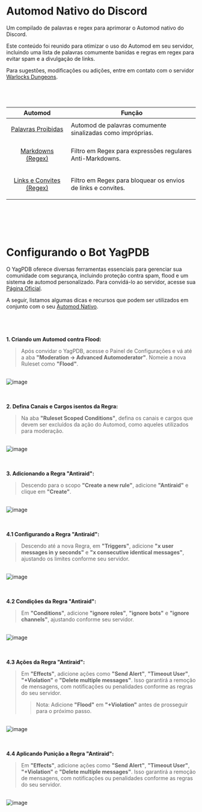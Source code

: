 <a id="automod"></a>
# Automod Nativo do Discord 
Um compilado de palavras e regex para aprimorar o Automod nativo do Discord.

Este conteúdo foi reunido para otimizar o uso do Automod em seu servidor, incluindo uma lista de palavras comumente banidas e regras em regex para evitar spam e a divulgação de links. 

Para sugestões, modificações ou adições, entre em contato com o servidor [Warlocks Dungeons](https://discord.gg/wrJ6aVfDs9).

# 	
<br>

| Automod                     | Função                                                       |
|-----------------------------|-------------------------------------------------------------|
| <p align="center">[Palavras Proibidas](palavras_banidas)</p> | Automod de palavras comumente sinalizadas como impróprias. |
| <p align="center">[Markdowns (Regex)](regex_markdowns)</p> | Filtro em Regex para expressões regulares Anti-Markdowns.  |
| <p align="center">[Links e Convites (Regex)](regex_spam_links)</p> | Filtro em Regex para bloquear os envios de links e convites.  |

<br><br><br><br>
<a id="yagpdb"></a>
# Configurando o Bot YagPDB
O YagPDB oferece diversas ferramentas essenciais para gerenciar sua comunidade com segurança, incluindo proteção contra spam, flood e um sistema de automod personalizado. Para convidá-lo ao servidor, acesse sua [Página Oficial](https://yagpdb.xyz).

A seguir, listamos algumas dicas e recursos que podem ser utilizados em conjunto com o seu [Automod Nativo](#automod).  

# 	
<br>

**1. Criando um Automod contra Flood:**
> Após convidar o YagPDB, acesse o Painel de Configurações e vá até a aba **"Moderation → Advanced Automoderator"**. Nomeie a nova Ruleset como **"Flood"**.

<br>![image](https://github.com/user-attachments/assets/90f68a77-c50a-408f-a0ce-4add7d9d8988)
<br><br><br>

**2. Defina Canais e Cargos isentos da Regra:**
> Na aba **"Ruleset Scoped Conditions"**, defina os canais e cargos que devem ser excluídos da ação do Automod, como aqueles utilizados para moderação.

<br>![image](https://github.com/user-attachments/assets/51bf497d-4152-4ff4-bc33-5c11135e7691)
<br><br><br>

**3. Adicionando a Regra "Antiraid":**
> Descendo para o scopo **"Create a new rule"**, adicione **"Antiraid"** e clique em **"Create"**.

<br>![image](https://github.com/user-attachments/assets/d959abc4-462f-4626-8bf4-f5ee054b9bfe)
<br><br><br>


**4.1 Configurando a Regra "Antiraid":**
> Descendo até a nova Regra, em **"Triggers"**, adicione **"x user messages in y seconds"** e **"x consecutive identical messages"**, ajustando os limites conforme seu servidor.

<br>![image](https://github.com/user-attachments/assets/92c27cd8-ef3b-473f-b7e0-1008ec88ce65)
<br><br><br>

**4.2 Condições da Regra "Antiraid":**
> Em **"Conditions"**, adicione **"ignore roles"**, **"ignore bots"** e **"ignore channels"**, ajustando conforme seu servidor.

<br>![image](https://github.com/user-attachments/assets/e89d1536-8c2e-425f-b41d-20d2e4707de6)
<br><br><br>

**4.3 Ações da Regra "Antiraid":**
> Em **"Effects"**, adicione ações como **"Send Alert"**, **"Timeout User"**, **"+Violation"** e **"Delete multiple messages"**. Isso garantirá a remoção de mensagens, com notificações ou penalidades conforme as regras do seu servidor.
> > Nota: Adicione **"Flood"** em **"+Violation"** antes de prosseguir para o próximo passo.

<br>![image](https://github.com/user-attachments/assets/54459402-5d5b-432f-b4d5-35b98ab01821)
<br><br><br>

**4.4 Aplicando Punição a Regra "Antiraid":**
> Em **"Effects"**, adicione ações como **"Send Alert"**, **"Timeout User"**, **"+Violation"** e **"Delete multiple messages"**. Isso garantirá a remoção de mensagens, com notificações ou penalidades conforme as regras do seu servidor.

<br>![image](https://github.com/user-attachments/assets/9abb6cc7-f443-4cf3-b05c-f1dd6e97c55e)
<br><br><br>
